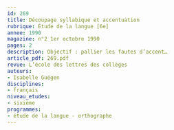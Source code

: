 ```yaml
---
id: 269
title: Découpage syllabique et accentuation
rubrique: Étude de la langue [6e]
annee: 1990
magazine: n°2 1er octobre 1990
pages: 2
description: Objectif : pallier les fautes d’accent…
article_pdf: 269.pdf
revue: L’école des lettres des collèges
auteurs:
- Isabelle Guégen
disciplines:
- français
niveau_etudes:
- sixième
programmes:
- étude de la langue - orthographe
---
```

